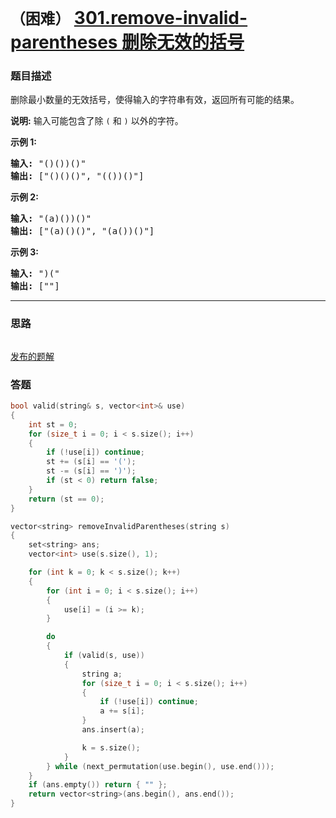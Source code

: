 # `（困难）` [301.remove-invalid-parentheses 删除无效的括号](https://leetcode-cn.com/problems/remove-invalid-parentheses/)

### 题目描述
<p>删除最小数量的无效括号，使得输入的字符串有效，返回所有可能的结果。</p>

<p><strong>说明:</strong> 输入可能包含了除&nbsp;<code>(</code>&nbsp;和&nbsp;<code>)</code>&nbsp;以外的字符。</p>

<p><strong>示例 1:</strong></p>

<pre><strong>输入:</strong> "()())()"
<strong>输出:</strong> ["()()()", "(())()"]
</pre>

<p><strong>示例 2:</strong></p>

<pre><strong>输入:</strong> "(a)())()"
<strong>输出:</strong> ["(a)()()", "(a())()"]
</pre>

<p><strong>示例 3:</strong></p>

<pre><strong>输入:</strong> ")("
<strong>输出: </strong>[""]</pre>


---
### 思路
```
```

[发布的题解](https://leetcode-cn.com/problems/remove-invalid-parentheses/solution/301-by-ikaruga/)

### 答题
``` C++
bool valid(string& s, vector<int>& use)
{
	int st = 0;
	for (size_t i = 0; i < s.size(); i++)
	{
		if (!use[i]) continue;
		st += (s[i] == '(');
		st -= (s[i] == ')');
		if (st < 0) return false;
	}
	return (st == 0);
}

vector<string> removeInvalidParentheses(string s) 
{	
	set<string> ans;
	vector<int> use(s.size(), 1);

	for (int k = 0; k < s.size(); k++)
	{
		for (int i = 0; i < s.size(); i++)
		{
			use[i] = (i >= k);
		}

		do
		{
			if (valid(s, use))
			{
				string a;
				for (size_t i = 0; i < s.size(); i++)
				{
					if (!use[i]) continue;
					a += s[i];
				}
				ans.insert(a);

				k = s.size();
			}
		} while (next_permutation(use.begin(), use.end()));
	}
	if (ans.empty()) return { "" };
	return vector<string>(ans.begin(), ans.end());
}
```




